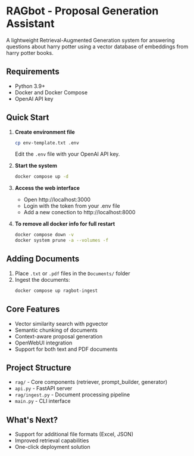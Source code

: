 # RAGbot - Proposal Generation Assistant

A lightweight Retrieval-Augmented Generation system for answering questions about harry potter using a vector database of embeddings from harry potter books.

## Requirements

- Python 3.9+
- Docker and Docker Compose
- OpenAI API key

## Quick Start

1. **Create environment file**
   ```bash
   cp env-template.txt .env
   ```
   Edit the `.env` file with your OpenAI API key.

2. **Start the system**
   ```bash
   docker compose up -d
   ```

3. **Access the web interface**
   - Open http://localhost:3000
   - Login with the token from your .env file
   - Add a new conection to http://localhost:8000

4. **To remove all docker info for full restart**
   ```bash
   docker compose down -v
   docker system prune -a --volumes -f
   ```

## Adding Documents

1. Place `.txt` or `.pdf` files in the `Documents/` folder
2. Ingest the documents:
   ```bash
   docker compose up ragbot-ingest
   ```

## Core Features

- Vector similarity search with pgvector
- Semantic chunking of documents
- Context-aware proposal generation
- OpenWebUI integration
- Support for both text and PDF documents

## Project Structure

- `rag/` - Core components (retriever, prompt_builder, generator)
- `api.py` - FastAPI server
- `rag/ingest.py` - Document processing pipeline
- `main.py` - CLI interface

## What's Next?

- Support for additional file formats (Excel, JSON)
- Improved retrieval capabilities
- One-click deployment solution
